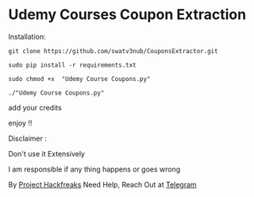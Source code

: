 # Udemy Courses Coupon Extraction

Installation:

```
git clone https://github.com/swatv3nub/CouponsExtractor.git

sudo pip install -r requirements.txt

sudo chmod +x  "Udemy Course Coupons.py"

./"Udemy Course Coupons.py"
```

add your credits 

enjoy !!

Disclaimer : 

Don't use it Extensively

I am responsible if any thing happens or goes wrong

By [Project Hackfreaks](https://t.me/ProjectHackfreaks)
Need Help, Reach Out at [Telegram](https://t.me/HackfreaksSupport)
